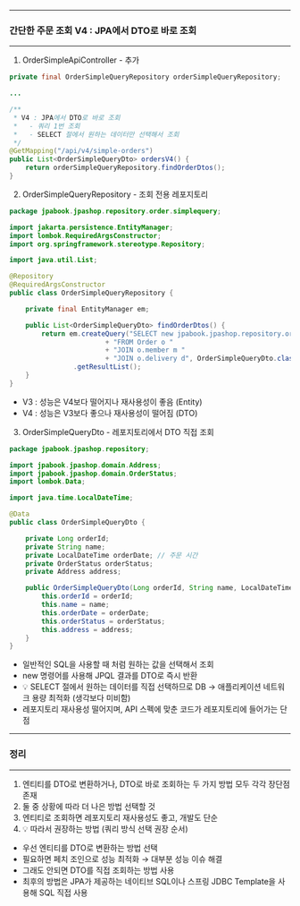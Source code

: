 -----
### 간단한 주문 조회 V4 : JPA에서 DTO로 바로 조회
-----
1. OrderSimpleApiController - 추가
```java
private final OrderSimpleQueryRepository orderSimpleQueryRepository;

...

/**
 * V4 : JPA에서 DTO로 바로 조회
 *   - 쿼리 1번 조회
 *   - SELECT 절에서 원하는 데이터만 선택해서 조회
 */
@GetMapping("/api/v4/simple-orders")
public List<OrderSimpleQueryDto> ordersV4() {
    return orderSimpleQueryRepository.findOrderDtos();
}
```

2. OrderSimpleQueryRepository - 조회 전용 레포지토리
```java
package jpabook.jpashop.repository.order.simplequery;

import jakarta.persistence.EntityManager;
import lombok.RequiredArgsConstructor;
import org.springframework.stereotype.Repository;

import java.util.List;

@Repository
@RequiredArgsConstructor
public class OrderSimpleQueryRepository {

    private final EntityManager em;

    public List<OrderSimpleQueryDto> findOrderDtos() {
        return em.createQuery("SELECT new jpabook.jpashop.repository.order.simplequery.OrderSimpleQueryDto(o.id, m.name, o.orderDate, o.status, d.address) "
                        + "FROM Order o "
                        + "JOIN o.member m "
                        + "JOIN o.delivery d", OrderSimpleQueryDto.class)
                .getResultList();
    }
}
```
  - V3 : 성능은 V4보다 떨어지나 재사용성이 좋음 (Entity)
  - V4 : 성능은 V3보다 좋으나 재사용성이 떨어짐 (DTO)

3. OrderSimpleQueryDto - 레포지토리에서 DTO 직접 조회
```java
package jpabook.jpashop.repository;

import jpabook.jpashop.domain.Address;
import jpabook.jpashop.domain.OrderStatus;
import lombok.Data;

import java.time.LocalDateTime;

@Data
public class OrderSimpleQueryDto {

    private Long orderId;
    private String name;
    private LocalDateTime orderDate; // 주문 시간
    private OrderStatus orderStatus;
    private Address address;

    public OrderSimpleQueryDto(Long orderId, String name, LocalDateTime orderDate, OrderStatus orderStatus, Address address) {
        this.orderId = orderId;
        this.name = name;
        this.orderDate = orderDate;
        this.orderStatus = orderStatus;
        this.address = address;
    }
}
```
  - 일반적인 SQL을 사용할 때 처럼 원하는 값을 선택해서 조회
  - new 명령어를 사용해 JPQL 결과를 DTO로 즉시 반환
  - 💡 SELECT 절에서 원하는 데이터를 직접 선택하므로 DB → 애플리케이션 네트워크 용량 최적화 (생각보다 미비함)
  - 레포지토리 재사용성 떨어지며, API 스펙에 맞춘 코드가 레포지토리에 들어가는 단점

-----
### 정리
-----
1. 엔티티를 DTO로 변환하거나, DTO로 바로 조회하는 두 가지 방법 모두 각각 장단점 존재
2. 둘 중 상황에 따라 더 나은 방법 선택할 것
3. 엔티티로 조회하면 레포지토리 재사용성도 좋고, 개발도 단순
4. 💡 따라서 권장하는 방법 (쿼리 방식 선택 권장 순서)
  - 우선 엔티티를 DTO로 변환하는 방법 선택
  - 필요하면 페치 조인으로 성능 최적화 → 대부분 성능 이슈 해결
  - 그래도 안되면 DTO를 직접 조회하는 방법 사용
  - 최후의 방법은 JPA가 제공하는 네이티브 SQL이나 스프링 JDBC Template을 사용해 SQL 직접 사용
